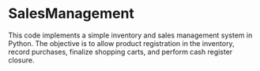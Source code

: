 # SalesManagement
This code implements a simple inventory and sales management system in Python. The objective is to allow product registration in the inventory, record purchases, finalize shopping carts, and perform cash register closure.
